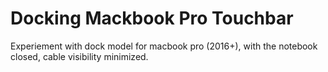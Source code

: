 # Docking Mackbook Pro Touchbar
Experiement with dock model for macbook pro (2016+), with the notebook closed, cable visibility minimized. 
